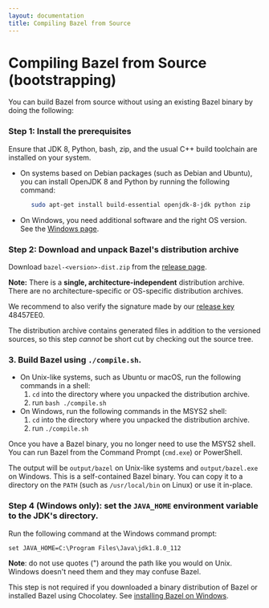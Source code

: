 ```yaml
---
layout: documentation
title: Compiling Bazel from Source
---
```


# <a name="compiling-from-source"></a>Compiling Bazel from Source (bootstrapping)

You can build Bazel from source without using an existing Bazel binary by
doing the following:

### Step 1: Install the prerequisites  

Ensure that JDK 8, Python, bash, zip, and the usual C++ build toolchain are installed on your system.
    
*   On systems based on Debian packages (such as Debian and Ubuntu), you can install 
    OpenJDK 8 and Python by running the following command:

    ```sh
       sudo apt-get install build-essential openjdk-8-jdk python zip
    ```

*   On Windows, you need additional software and the right OS version. See the [Windows page](windows.html).

### Step 2: Download and unpack Bazel's distribution archive

Download `bazel-<version>-dist.zip` from the [release page](https://github.com/bazelbuild/bazel/releases).

**Note:** There is a **single, architecture-independent** distribution archive. There are no architecture-specific or OS-specific distribution archives.

We recommend to also verify the signature made by our [release key](https://bazel.build/bazel-release.pub.gpg) 48457EE0.

The distribution archive contains generated files in addition to the versioned sources, so this step _cannot_ be short cut by checking out the source tree.

### 3.  Build Bazel using `./compile.sh`.
*   On Unix-like systems, such as Ubuntu or macOS, run the following commands in a shell:
    1.  `cd` into the directory where you unpacked the distribution archive.
    2.  run `bash ./compile.sh`
*   On Windows, run the following commands in the MSYS2 shell:
    1.  `cd` into the directory where you unpacked the distribution archive.
    2.  run `./compile.sh`

Once you have a Bazel binary, you no longer need to use the MSYS2 shell.
You can run Bazel from the Command Prompt (`cmd.exe`) or PowerShell.

The output will be `output/bazel` on Unix-like systems and `output/bazel.exe` on Windows. 
This is a self-contained Bazel binary. You can copy it to a directory on the `PATH` 
(such as `/usr/local/bin` on Linux) or use it in-place.
    
### Step 4 (Windows only): set the `JAVA_HOME` environment variable to the JDK's directory.

Run the following command at the Windows command prompt:

```
set JAVA_HOME=C:\Program Files\Java\jdk1.8.0_112
```

**Note**: do not use quotes (") around the path like you would on Unix.
Windows doesn't need them and they may confuse Bazel.

This step is not required if you downloaded a binary distribution of Bazel
or installed Bazel using Chocolatey. See [installing Bazel on
Windows](install-windows.html).
